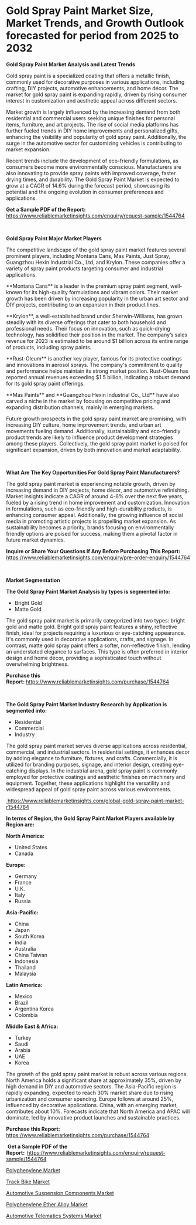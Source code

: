 <p><h1>Gold Spray Paint Market Size, Market Trends, and Growth Outlook forecasted for period from 2025 to 2032</h1></p><p><strong>Gold Spray Paint Market Analysis and Latest Trends</strong></p>
<p><p>Gold spray paint is a specialized coating that offers a metallic finish, commonly used for decorative purposes in various applications, including crafting, DIY projects, automotive enhancements, and home décor. The market for gold spray paint is expanding rapidly, driven by rising consumer interest in customization and aesthetic appeal across different sectors.</p><p>Market growth is largely influenced by the increasing demand from both residential and commercial users seeking unique finishes for personal items, furniture, and art projects. The rise of social media platforms has further fueled trends in DIY home improvements and personalized gifts, enhancing the visibility and popularity of gold spray paint. Additionally, the surge in the automotive sector for customizing vehicles is contributing to market expansion.</p><p>Recent trends include the development of eco-friendly formulations, as consumers become more environmentally conscious. Manufacturers are also innovating to provide spray paints with improved coverage, faster drying times, and durability. The Gold Spray Paint Market is expected to grow at a CAGR of 14.6% during the forecast period, showcasing its potential and the ongoing evolution in consumer preferences and applications.</p></p>
<p><strong>Get a Sample PDF of the Report:&nbsp;</strong> <a href="https://www.reliablemarketinsights.com/enquiry/request-sample/1544764?utm_campaign=2217&utm_medium=2&utm_source=Github&utm_content=ia&utm_term=06022025&utm_id=gold-spray-paint">https://www.reliablemarketinsights.com/enquiry/request-sample/1544764</a></p>
<p>&nbsp;</p>
<p><strong>Gold Spray Paint Major Market Players</strong></p>
<p><p>The competitive landscape of the gold spray paint market features several prominent players, including Montana Cans, Mas Paints, Just Spray, Guangzhou Hexin Industrial Co., Ltd, and Krylon. These companies offer a variety of spray paint products targeting consumer and industrial applications.</p><p>**Montana Cans** is a leader in the premium spray paint segment, well-known for its high-quality formulations and vibrant colors. Their market growth has been driven by increasing popularity in the urban art sector and DIY projects, contributing to an expansion in their product lines.</p><p>**Krylon**, a well-established brand under Sherwin-Williams, has grown steadily with its diverse offerings that cater to both household and professional needs. Their focus on innovation, such as quick-drying technology, has solidified their position in the market. The company’s sales revenue for 2023 is estimated to be around $1 billion across its entire range of products, including spray paints.</p><p>**Rust-Oleum** is another key player, famous for its protective coatings and innovations in aerosol sprays. The company's commitment to quality and performance helps maintain its strong market position. Rust-Oleum has reported annual revenues exceeding $1.5 billion, indicating a robust demand for its gold spray paint offerings.</p><p>**Mas Paints** and **Guangzhou Hexin Industrial Co., Ltd** have also carved a niche in the market by focusing on competitive pricing and expanding distribution channels, mainly in emerging markets.</p><p>Future growth prospects in the gold spray paint market are promising, with increasing DIY culture, home improvement trends, and urban art movements fueling demand. Additionally, sustainability and eco-friendly product trends are likely to influence product development strategies among these players. Collectively, the gold spray paint market is poised for significant expansion, driven by both innovation and market adaptability.</p></p>
<p>&nbsp;</p>
<p><strong>What Are The Key Opportunities For Gold Spray Paint Manufacturers?</strong></p>
<p><p>The gold spray paint market is experiencing notable growth, driven by increasing demand in DIY projects, home décor, and automotive refinishing. Market insights indicate a CAGR of around 4-6% over the next five years, fueled by a rising trend in home improvement and customization. Innovation in formulations, such as eco-friendly and high-durability products, is enhancing consumer appeal. Additionally, the growing influence of social media in promoting artistic projects is propelling market expansion. As sustainability becomes a priority, brands focusing on environmentally friendly options are poised for success, making them a pivotal factor in future market dynamics.</p></p>
<p><strong>Inquire or Share Your Questions If Any Before Purchasing This Report:</strong> <a href="https://www.reliablemarketinsights.com/enquiry/pre-order-enquiry/1544764?utm_campaign=2217&utm_medium=2&utm_source=Github&utm_content=ia&utm_term=06022025&utm_id=gold-spray-paint">https://www.reliablemarketinsights.com/enquiry/pre-order-enquiry/1544764</a></p>
<p>&nbsp;</p>
<p><strong>Market Segmentation</strong></p>
<p><strong>The Gold Spray Paint Market Analysis by types is segmented into:</strong></p>
<p><ul><li>Bright Gold</li><li>Matte Gold</li></ul></p>
<p><p>The gold spray paint market is primarily categorized into two types: bright gold and matte gold. Bright gold spray paint features a shiny, reflective finish, ideal for projects requiring a luxurious or eye-catching appearance. It's commonly used in decorative applications, crafts, and signage. In contrast, matte gold spray paint offers a softer, non-reflective finish, lending an understated elegance to surfaces. This type is often preferred in interior design and home décor, providing a sophisticated touch without overwhelming brightness.</p></p>
<p><strong>Purchase this Report:&nbsp;</strong><a href="https://www.reliablemarketinsights.com/purchase/1544764?utm_campaign=2217&utm_medium=2&utm_source=Github&utm_content=ia&utm_term=06022025&utm_id=gold-spray-paint">https://www.reliablemarketinsights.com/purchase/1544764</a></p>
<p>&nbsp;</p>
<p><strong>The Gold Spray Paint Market Industry Research by Application is segmented into:</strong></p>
<p><ul><li>Residential</li><li>Commercial</li><li>Industry</li></ul></p>
<p><p>The gold spray paint market serves diverse applications across residential, commercial, and industrial sectors. In residential settings, it enhances decor by adding elegance to furniture, fixtures, and crafts. Commercially, it is utilized for branding purposes, signage, and interior design, creating eye-catching displays. In the industrial arena, gold spray paint is commonly employed for protective coatings and aesthetic finishes on machinery and equipment. Together, these applications highlight the versatility and widespread appeal of gold spray paint across various environments.</p></p>
<p><a href="https://www.reliablemarketinsights.com/global-gold-spray-paint-market-r1544764?utm_campaign=2217&utm_medium=2&utm_source=Github&utm_content=ia&utm_term=06022025&utm_id=gold-spray-paint">&nbsp;https://www.reliablemarketinsights.com/global-gold-spray-paint-market-r1544764</a></p>
<p><strong>In terms of Region, the Gold Spray Paint Market Players available by Region are:</strong></p>
<p>
    <p> <strong> North America: </strong>
        <ul>
            <li>United States</li>
            <li>Canada</li>
        </ul>
        </p> 
    <p> <strong> Europe: </strong>
        <ul>
            <li>Germany</li>
            <li>France</li>
            <li>U.K.</li>
            <li>Italy</li>
            <li>Russia</li>
        </ul>
        </p> 
    <p> <strong> Asia-Pacific: </strong>
        <ul>
            <li>China</li>
            <li>Japan</li>
            <li>South Korea</li>
            <li>India</li>
            <li>Australia</li>
            <li>China Taiwan</li>
            <li>Indonesia</li>
            <li>Thailand</li>
            <li>Malaysia</li>
        </ul>
        </p> 
    <p> <strong> Latin America: </strong>
        <ul>
            <li>Mexico</li>
            <li>Brazil</li>
            <li>Argentina Korea</li>
            <li>Colombia</li>
        </ul>
        </p> 
    <p> <strong> Middle East & Africa: </strong>
        <ul>
            <li>Turkey</li>
            <li>Saudi</li>
            <li>Arabia</li>
            <li>UAE</li>
            <li>Korea</li>
        </ul>
    </p>
    </p>
<p><p>The growth of the gold spray paint market is robust across various regions. North America holds a significant share at approximately 35%, driven by high demand in DIY and automotive sectors. The Asia-Pacific region is rapidly expanding, expected to reach 30% market share due to rising urbanization and consumer spending. Europe follows at around 25%, influenced by decorative applications. China, with an emerging market, contributes about 10%. Forecasts indicate that North America and APAC will dominate, led by innovative product launches and sustainable practices.</p></p>
<p><strong>Purchase this Report: </strong><a href="https://www.reliablemarketinsights.com/purchase/1544764?utm_campaign=2217&utm_medium=2&utm_source=Github&utm_content=ia&utm_term=06022025&utm_id=gold-spray-paint">https://www.reliablemarketinsights.com/purchase/1544764</a></p>
<p>&nbsp;<strong>Get a Sample PDF of the Report:&nbsp;&nbsp;</strong><a href="https://www.reliablemarketinsights.com/enquiry/request-sample/1544764?utm_campaign=2217&utm_medium=2&utm_source=Github&utm_content=ia&utm_term=06022025&utm_id=gold-spray-paint">https://www.reliablemarketinsights.com/enquiry/request-sample/1544764</a></p>
<p><strong></strong></p>
<p><p><a href="https://www.linkedin.com/pulse/polyphenylene-market-size-growth-101-cagr-from-2025-2032-industry-0oehc?utm_campaign=2217&utm_medium=2&utm_source=Github&utm_content=ia&utm_term=06022025&utm_id=gold-spray-paint">Polyphenylene Market</a></p><p><a href="https://www.linkedin.com/pulse/track-bike-market-analysis-report-2025-2032-projected-cagr-69-dgkac?utm_campaign=2217&utm_medium=2&utm_source=Github&utm_content=ia&utm_term=06022025&utm_id=gold-spray-paint">Track Bike Market</a></p><p><a href="https://www.linkedin.com/pulse/automotive-suspension-components-market-analysis-2025-2032-qz9ec?utm_campaign=2217&utm_medium=2&utm_source=Github&utm_content=ia&utm_term=06022025&utm_id=gold-spray-paint">Automotive Suspension Components Market</a></p><p><a href="https://www.linkedin.com/pulse/future-trends-polyphenylene-ether-alloy-market-2025-2032-size-7rygc?utm_campaign=2217&utm_medium=2&utm_source=Github&utm_content=ia&utm_term=06022025&utm_id=gold-spray-paint">Polyphenylene Ether Alloy Market</a></p><p><a href="https://www.linkedin.com/pulse/market-dynamics-automotive-telematics-systems-industry-brn4e?utm_campaign=2217&utm_medium=2&utm_source=Github&utm_content=ia&utm_term=06022025&utm_id=gold-spray-paint">Automotive Telematics Systems Market</a></p></p>